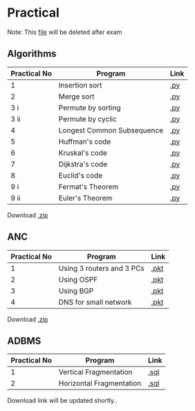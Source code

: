 # Practical
Note: This [file](https://github.com/bhupendpatil/Practice/edit/master/Practical.md) will be deleted after exam

## Algorithms
Practical No | Program | Link
-- | -- | --
1 | Insertion sort | [.py](https://github.com/bhupendpatil/Practice/blob/master/Python/1insertionSort.py)
2 | Merge sort | [.py](https://github.com/bhupendpatil/Practice/blob/master/Python/2mergeSort.py)
3 i | Permute by sorting | [.py](https://github.com/bhupendpatil/Practice/blob/master/Python/3ipermuteBySort.py)
3 ii | Permute by cyclic | [.py](https://github.com/bhupendpatil/Practice/blob/master/Python/3iipermuteByCyclic.py)
4 | Longest Common Subsequence | [.py](https://github.com/bhupendpatil/Practice/blob/master/Python/4longestCS.py)
5 | Huffman's code | [.py](https://github.com/bhupendpatil/Practice/blob/master/Python/5huffman.py)
6 | Kruskal's code | [.py](https://github.com/bhupendpatil/Practice/blob/master/Python/6kruskal.py)
7 | Dijkstra's code | [.py](https://github.com/bhupendpatil/Practice/blob/master/Python/7dijkstra.py)
8 | Euclid's code | [.py](https://github.com/bhupendpatil/Practice/blob/master/Python/8euclid.py)
9 i | Fermat's Theorem | [.py](https://github.com/bhupendpatil/Practice/blob/master/Python/9fermat.py)
9 ii | Euler's Theorem | [.py](https://github.com/bhupendpatil/Practice/blob/master/Python/9eulers.py)

Download [.zip](https://drive.google.com/open?id=1uhTxe2Nykgd2xI6_DZRQm2lI-1aJbHmZ)


## ANC
Practical No | Program | Link
-- | -- | --
1 | Using 3 routers and 3 PCs | [.pkt](https://github.com/bhupendpatil/Practice/blob/master/Networking/1%203router%203pc.pkt)
2 | Using OSPF | [.pkt](https://github.com/bhupendpatil/Practice/blob/master/Networking/2%203router%203pc%20ospf.pkt)
3 | Using BGP | [.pkt](https://github.com/bhupendpatil/Practice/blob/master/Networking/3%203router%203pc%20bgp.pkt)
4 | DNS for small network | [.pkt](https://github.com/bhupendpatil/Practice/blob/master/Networking/4%20DNS%20for%20small%20network.pkt)

Download [.zip](https://drive.google.com/open?id=1UHgRD8MnYHdS-8e61Io1Ey1oFK83HKj5)

## ADBMS
Practical No | Program | Link
-- | -- | --
1 | Vertical Fragmentation | [.sql](https://github.com/bhupendpatil/Practice/blob/master/PL%20SQL/verticalFragmentation.sql)
2 | Horizontal Fragmentation | [.sql](https://github.com/bhupendpatil/Practice/blob/master/PL%20SQL/horizontalFragmentation.sql)

Download link will be updated shortly..